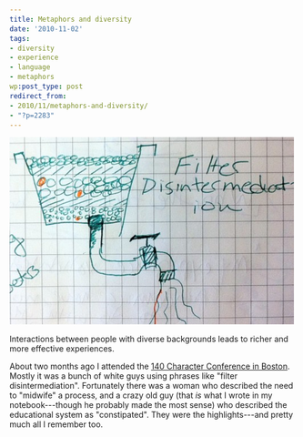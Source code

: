 ```yaml
---
title: Metaphors and diversity
date: '2010-11-02'
tags:
- diversity
- experience
- language
- metaphors
wp:post_type: post
redirect_from:
- 2010/11/metaphors-and-diversity/
- "?p=2283"
---
```


![](2010-11-02-Metaphors-and-diversity/filter-disintermediation-500x329.jpg "filter-disintermediation")

Interactions between people with diverse backgrounds leads to richer and more effective experiences.

About two months ago I attended the [140 Character Conference in Boston](http://boston2010.140conf.com/schedule). Mostly it was a bunch of white guys using phrases like "filter disintermediation". Fortunately there was a woman who described the need to "midwife" a process, and a crazy old guy (that _is_ what I wrote in my notebook---though he probably made the most sense) who described the educational system as "constipated". They were the highlights---and pretty much all I remember too.
